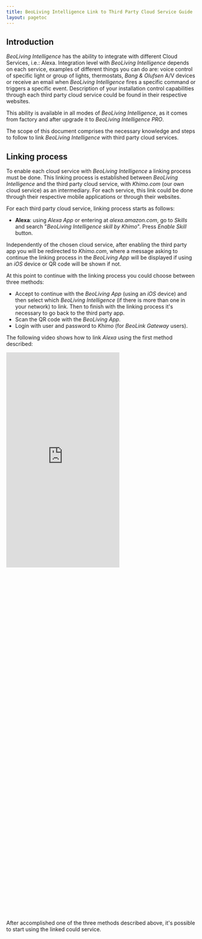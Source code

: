 ```yaml
---
title: BeoLiving Intelligence Link to Third Party Cloud Service Guide
layout: pagetoc
---
```


## Introduction

_BeoLiving Intelligence_ has the ability to integrate with different Cloud Services, i.e.: Alexa. Integration level with 
_BeoLiving Intelligence_ depends on each service, examples of different things you can do are: voice control of specific light or group of lights,
thermostats, _Bang & Olufsen_ A/V devices or receive an email when _BeoLiving Intelligence_ fires a specific command or triggers a specific event. 
Description of your installation control capabilities through each third party cloud service could be found in their respective websites. 

This ability is available in all modes of _BeoLiving Intelligence_, as it comes from factory and after upgrade it to _BeoLiving Intelligence PRO_.

The scope of this document comprises the necessary knowledge and steps to follow to link _BeoLiving Intelligence_ with third party cloud services.

## Linking process

To enable each cloud service with _BeoLiving Intelligence_ a linking process must be done. This linking process is established between _BeoLiving 
Intelligence_ and the third party cloud service, with _Khimo.com_ (our own cloud service) as an intermediary. For each service, this link could be
done through their respective mobile applications or through their websites.

For each third party cloud service, linking process starts as follows:

+ **Alexa**: using _Alexa App_ or entering at _alexa.amazon.com_, go to _Skills_ and search "_BeoLiving Intelligence skill by Khimo_". Press 
_Enable Skill_ button.

<!--
+ **IFTTT**: using _IFTTT_ App or entering at _ifttt.com_, search by service "_BeoLink Gateway_". Press _Connect_ button.
-->

Independently of the chosen cloud service, after enabling the third party app you will be redirected to _Khimo.com_, where a message asking to 
continue the linking process in the _BeoLiving App_ will be displayed if using an _iOS_ device or QR code will be shown if not.
 
At this point to continue with the linking process you could choose between three methods:

+ Accept to continue with the _BeoLiving App_ (using an _iOS_ device) and then select which _BeoLiving Intelligence_ (if there is more than one in
your network) to link. Then to finish with the linking process it's necessary to go back to the third party app. 
+ Scan the QR code with the _BeoLiving App_.
+ Login with user and password to _Khimo_ (for _BeoLink Gateway_ users). 

The following video shows how to link _Alexa_ using the first method described:

<div class="row justify-content-center">
  <div class="col-sm-5">     
	<div class="embed-responsive" style="padding-bottom: 179%;">
	  <iframe class="embed-responsive-item" src="https://www.youtube.com/embed/W_4cyvD2Q1Q?autoplay=1&loop=1&playlist=W_4cyvD2Q1Q"  frameborder="0" height="570" allow="autoplay; encrypted-media" allowfullscreen></iframe>
	</div>
  </div>
</div>
<br>

After accomplished one of the three methods described above, it's possible to start using the linked could service.

